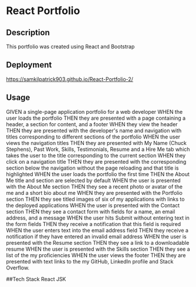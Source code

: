 # React Portfolio

## Description
This portfolio was created using React and Bootstrap

## Deployment
https://samkilpatrick903.github.io/React-Portfolio-2/

## Usage
GIVEN a single-page application portfolio for a web developer
WHEN the user loads the portfolio THEN they are presented with a page containing a header, a section for content, and a footer
WHEN they view the header THEN they are presented with the developer's name and navigation with titles corresponding to different sections of the portfolio
WHEN the user views the navigation titles THEN they are presented with My Name (Chuck Stephens), Past Work, Skills, Testimonials, Resume and a Hire Me tab which takes the user to the title corresponding to the current section
WHEN they click on a navigation title THEN they are presented with the corresponding section below the navigation without the page reloading and that title is highlighted
WHEN the user loads the portfolio the first time THEN the About Me title and section are selected by default
WHEN the user is presented with the About Me section THEN they see a recent photo or avatar of the me and a short bio about me
WHEN they are presented with the Portfolio section THEN they see titled images of six of my applications with links to the deployed applications
WHEN the user is presented with the Contact section THEN they see a contact form with fields for a name, an email address, and a message
WHEN the user hits Submit without entering text in the form fields THEN they receive a notification that this field is required
WHEN the user enters text into the email address field THEN they receive a notification if they have entered an invalid email address
WHEN the user is presented with the Resume section THEN they see a link to a downloadable resume
WHEN the user is presented with the Skills section THEN they see a list of the my proficiencies
WHEN the user views the footer THEN they are presented with text links to the my GitHub, LinkedIn profile and Stack Overflow.

##Tech Stack
React
JSK



